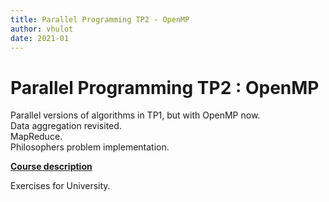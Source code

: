 ```yaml
---
title: Parallel Programming TP2 - OpenMP  
author: vhulot  
date: 2021-01
---
```


# Parallel Programming TP2 : OpenMP

Parallel versions of algorithms in TP1, but with OpenMP now.  
Data aggregation revisited.  
MapReduce.  
Philosophers problem implementation.  

[**Course description**](https://istic.univ-rennes1.fr/ue-ppar)

Exercises for University.

